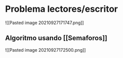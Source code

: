 # Problema lectores/escritor
![[Pasted image 20210927171747.png]]
## Algoritmo usando [[Semaforos]]
![[Pasted image 20210927172500.png]]

